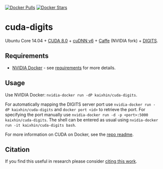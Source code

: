 [![Docker Pulls](https://img.shields.io/docker/pulls/kaixhin/cuda-digits.svg)](https://hub.docker.com/r/kaixhin/cuda-digits/)
[![Docker Stars](https://img.shields.io/docker/stars/kaixhin/cuda-digits.svg)](https://hub.docker.com/r/kaixhin/cuda-digits/)

cuda-digits
===========
Ubuntu Core 14.04 + [CUDA 8.0](http://www.nvidia.com/object/cuda_home_new.html) + [cuDNN v6](https://developer.nvidia.com/cuDNN) + [Caffe](http://caffe.berkeleyvision.org/) (NVIDIA fork) + [DIGITS](https://developer.nvidia.com/digits).

Requirements
------------

- [NVIDIA Docker](https://github.com/NVIDIA/nvidia-docker) - see [requirements](https://github.com/NVIDIA/nvidia-docker/wiki/CUDA#requirements) for more details.

Usage
-----
Use NVIDIA Docker: ``nvidia-docker run -dP kaixhin/cuda-digits``.

For automatically mapping the DIGITS server port use ``nvidia-docker run -dP kaixhin/cuda-digits`` and `docker port <id>` to retrieve the port.
For specifying the port manually use ``nvidia-docker run -d -p <port>:5000 kaixhin/cuda-digits``.
The shell can be entered as usual using ``nvidia-docker run -it kaixhin/cuda-digits bash``.

For more information on CUDA on Docker, see the [repo readme](https://github.com/Kaixhin/dockerfiles#cuda).

Citation
--------
If you find this useful in research please consider [citing this work](https://github.com/Kaixhin/dockerfiles/blob/master/CITATION.md).

